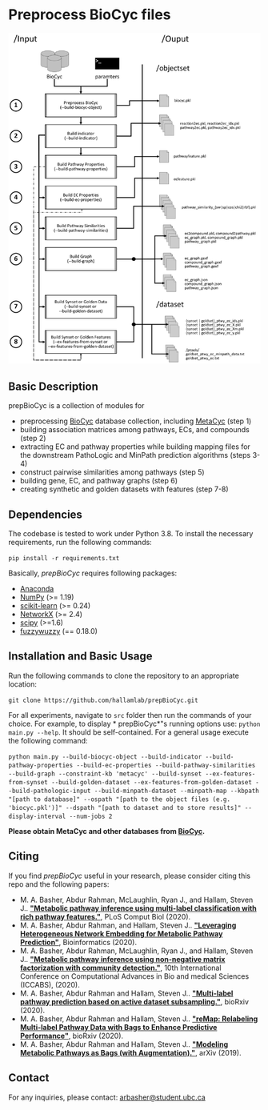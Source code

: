 # Preprocess BioCyc files

![BioCyc data preprocessing steps](prepBioCyc.png)

## Basic Description

prepBioCyc is a collection of modules for

- preprocessing [BioCyc](https://biocyc.org/) database collection, including [MetaCyc](https://metacyc.org/) (step 1)
- building association matrices among pathways, ECs, and compounds (step 2)
- extracting EC and pathway properties while building mapping files for the downstream PathoLogic and MinPath prediction
  algorithms (steps 3-4)
- construct pairwise similarities among pathways (step 5)
- building gene, EC, and pathway graphs (step 6)
- creating synthetic and golden datasets with features (step 7-8)

## Dependencies

The codebase is tested to work under Python 3.8. To install the necessary requirements, run the following commands:

``pip install -r requirements.txt``

Basically, *prepBioCyc* requires following packages:

- [Anaconda](https://www.anaconda.com/)
- [NumPy](http://www.numpy.org/) (>= 1.19)
- [scikit-learn](https://scikit-learn.org/stable/) (>= 0.24)
- [NetworkX](https://networkx.github.io/) (>= 2.4)
- [scipy](https://www.scipy.org/index.html) (>=1.6)
- [fuzzywuzzy](https://pypi.org/project/fuzzywuzzy/) (== 0.18.0)

## Installation and Basic Usage

Run the following commands to clone the repository to an appropriate location:

``git clone https://github.com/hallamlab/prepBioCyc.git``

For all experiments, navigate to ``src`` folder then run the commands of your choice. For example, to display *
prepBioCyc*"s running options use: `python main.py --help`. It should be self-contained. For a general usage execute the
following command:

``python main.py --build-biocyc-object --build-indicator --build-pathway-properties --build-ec-properties --build-pathway-similarities --build-graph --constraint-kb 'metacyc' --build-synset --ex-features-from-synset --build-golden-dataset --ex-features-from-golden-dataset --build-pathologic-input --build-minpath-dataset --minpath-map --kbpath "[path to database]" --ospath "[path to the object files (e.g. 'biocyc.pkl')]" --dspath "[path to dataset and to store results]" --display-interval --num-jobs 2``

**Please obtain MetaCyc and other databases from [BioCyc](https://biocyc.org/).**

## Citing

If you find *prepBioCyc* useful in your research, please consider citing this repo and the following papers:

- M. A. Basher, Abdur Rahman, McLaughlin, Ryan J., and Hallam, Steven
  J.. **["Metabolic pathway inference using multi-label classification with rich pathway features."](https://doi.org/10.1371/journal.pcbi.1008174)**, PLoS Comput Biol (2020).
- M. A. Basher, Abdur Rahman, and Hallam, Steven J.. **["Leveraging Heterogeneous Network Embedding for Metabolic Pathway Prediction"](https://doi.org/10.1093/bioinformatics/btaa906)**, Bioinformatics (2020).
- M. A. Basher, Abdur Rahman, McLaughlin, Ryan J., and Hallam, Steven J.. **["Metabolic pathway inference using non-negative matrix factorization with community detection."](https://doi.org/10.1101/2020.05.27.119826)**, 10th International Conference on Computational Advances in Bio and medical Sciences (ICCABS), (2020).
- M. A. Basher, Abdur Rahman and Hallam, Steven J.. **["Multi-label pathway prediction based on active dataset subsampling."](https://www.biorxiv.org/content/10.1101/2020.09.14.297424v1)**, bioRxiv (2020).
- M. A. Basher, Abdur Rahman and Hallam, Steven J.. **["reMap: Relabeling Multi-label Pathway Data with Bags to Enhance Predictive Performance"](https://www.biorxiv.org/content/10.1101/2020.08.21.260109v1)**, bioRxiv (2020).
- M. A. Basher, Abdur Rahman and Hallam, Steven J.. **["Modeling Metabolic Pathways as Bags (with Augmentation)."](https://arbasher.github.io/data/cbt.pdf)**, arXiv (2019).

## Contact

For any inquiries, please contact: [arbasher@student.ubc.ca](mailto:arbasher@student.ubc.ca)
